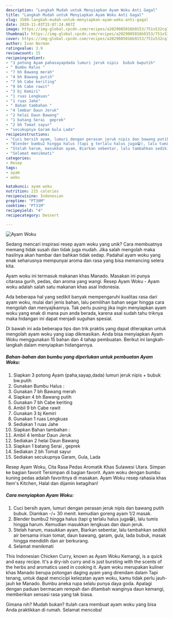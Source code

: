 ```yaml
---
description: "Langkah Mudah untuk Menyiapkan Ayam Woku Anti Gagal"
title: "Langkah Mudah untuk Menyiapkan Ayam Woku Anti Gagal"
slug: 3500-langkah-mudah-untuk-menyiapkan-ayam-woku-anti-gagal
date: 2020-11-03T15:07:24.007Z
image: https://img-global.cpcdn.com/recipes/a2029085016b9153/751x532cq70/ayam-woku-foto-resep-utama.jpg
thumbnail: https://img-global.cpcdn.com/recipes/a2029085016b9153/751x532cq70/ayam-woku-foto-resep-utama.jpg
cover: https://img-global.cpcdn.com/recipes/a2029085016b9153/751x532cq70/ayam-woku-foto-resep-utama.jpg
author: Ivan Norman
ratingvalue: 3.9
reviewcount: 15
recipeingredient:
- "3 potong Ayam pahasayapdada lumuri jeruk nipis  bubuk bwputih"
- " Bumbu Halus "
- "7 bh Bawang merah"
- "4 bh Bawang putih"
- "7 bh Cabe keriting"
- "9 bh Cabe rawit"
- "3 bj Kemiri"
- "1 ruas Lengkuas"
- "1 ruas Jahe"
- " Bahan tambahan "
- "4 lembar Daun Jeruk"
- "2 helai Daun Bawang"
- "1 batang Serai  geprek"
- "2 bh Tomat sayur"
- "secukupnya Garam Gula Lada"
recipeinstructions:
- "Cuci bersih ayam, lumuri dengan perasan jeruk nipis dan bawang putih bubuk. Diamkan -/+ 30 menit. kemudian goreng ayam 1/2 masak."
- "Blender bumbu2 hingga halus (tapi g terlalu halus juga😁), lalu tumis hingga harum. Kemudian masukkan lengkuas dan daun jeruk."
- "Stelah harum, masukkan ayam, Biarkan sebentar, lalu tambahkan sedikit air bersama irisan tomat, daun bawang, garam, gula, lada bubuk, masak hingga mendidih dan air berkurang."
- "Selamat menikmati"
categories:
- Resep
tags:
- ayam
- woku

katakunci: ayam woku 
nutrition: 215 calories
recipecuisine: Indonesian
preptime: "PT30M"
cooktime: "PT31M"
recipeyield: "4"
recipecategory: Dessert

---
```



![Ayam Woku](https://img-global.cpcdn.com/recipes/a2029085016b9153/751x532cq70/ayam-woku-foto-resep-utama.jpg)

Sedang mencari inspirasi resep ayam woku yang unik? Cara membuatnya memang tidak susah dan tidak juga mudah. Jika salah mengolah maka hasilnya akan hambar dan bahkan tidak sedap. Padahal ayam woku yang enak seharusnya mempunyai aroma dan rasa yang bisa memancing selera kita.

Ayam woku ini termasuk makanan khas Manado. Masakan ini punya citarasa gurih, pedas, dan aroma yang wangi. Resep Ayam Woku - Ayam woku adalah salah satu makanan khas asal Indonesia.

Ada beberapa hal yang sedikit banyak mempengaruhi kualitas rasa dari ayam woku, mulai dari jenis bahan, lalu pemilihan bahan segar hingga cara mengolah dan menyajikannya. Tak perlu pusing jika ingin menyiapkan ayam woku yang enak di mana pun anda berada, karena asal sudah tahu triknya maka hidangan ini dapat menjadi suguhan spesial.


Di bawah ini ada beberapa tips dan trik praktis yang dapat diterapkan untuk mengolah ayam woku yang siap dikreasikan. Anda bisa menyiapkan Ayam Woku menggunakan 15 bahan dan 4 tahap pembuatan. Berikut ini langkah-langkah dalam menyiapkan hidangannya.

<!--inarticleads1-->

##### Bahan-bahan dan bumbu yang diperlukan untuk pembuatan Ayam Woku:

1. Siapkan 3 potong Ayam (paha,sayap,dada) lumuri jeruk nipis + bubuk bw.putih
1. Gunakan  Bumbu Halus :
1. Gunakan 7 bh Bawang merah
1. Siapkan 4 bh Bawang putih
1. Gunakan 7 bh Cabe keriting
1. Ambil 9 bh Cabe rawit
1. Gunakan 3 bj Kemiri
1. Gunakan 1 ruas Lengkuas
1. Sediakan 1 ruas Jahe
1. Siapkan  Bahan tambahan :
1. Ambil 4 lembar Daun Jeruk
1. Sediakan 2 helai Daun Bawang
1. Siapkan 1 batang Serai , geprek
1. Sediakan 2 bh Tomat sayur
1. Sediakan secukupnya Garam, Gula, Lada


Resep Ayam Woku, Cita Rasa Pedas Aromatik Khas Sulawesi Utara. Simpan ke bagian favorit Tersimpan di bagian favorit. Ayam woku dengan bumbu kuning pedas adalah favoritnya di masakan. Ayam Woku resep rahasia khas Item&#39;s Kitchen, Halal dan dijamin ketagihan! 

<!--inarticleads2-->

##### Cara menyiapkan Ayam Woku:

1. Cuci bersih ayam, lumuri dengan perasan jeruk nipis dan bawang putih bubuk. Diamkan -/+ 30 menit. kemudian goreng ayam 1/2 masak.
1. Blender bumbu2 hingga halus (tapi g terlalu halus juga😁), lalu tumis hingga harum. Kemudian masukkan lengkuas dan daun jeruk.
1. Stelah harum, masukkan ayam, Biarkan sebentar, lalu tambahkan sedikit air bersama irisan tomat, daun bawang, garam, gula, lada bubuk, masak hingga mendidih dan air berkurang.
1. Selamat menikmati


This Indonesian Chicken Curry, known as Ayam Woku Kemangi, is a quick and easy recipe. It&#39;s a dry-ish curry and is just bursting with the scents of the herbs and aromatics used in cooking it. Ayam woku merupakan kuliner khas Manado berupa potongan daging ayam yang direndam dalam Tapi tenang, untuk dapat mencicipi kelezatan ayam woku, kamu tidak perlu jauh-jauh ke Manado. Bumbu aneka rupa selalu punya daya goda. Apalagi dengan paduan bermacam rempah dan ditambah wanginya daun kemangi, memberikan sensasi rasa yang tak biasa. 

Gimana nih? Mudah bukan? Itulah cara membuat ayam woku yang bisa Anda praktikkan di rumah. Selamat mencoba!

